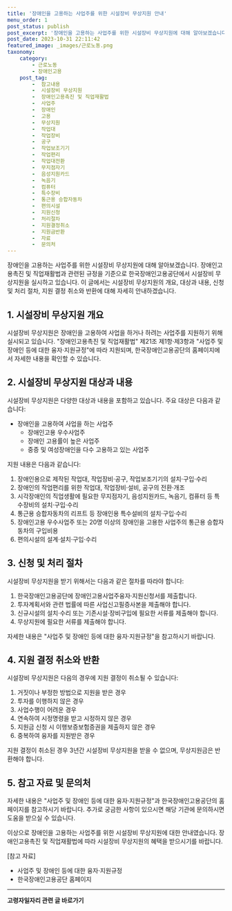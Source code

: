 ```yaml
---
title: '장애인을 고용하는 사업주를 위한 시설장비 무상지원 안내'
menu_order: 1
post_status: publish
post_excerpt: '장애인을 고용하는 사업주를 위한 시설장비 무상지원에 대해 알아보겠습니다. 장애인고용촉진 및 직업재활법과 관련된 규정을 기준으로 한국장애인고용공단에서 시설장비 무상지원을 실시하고 있습니다. 이 글에서는 시설장비 무상지원의 개요, 대상과 내용, 신청 및 처리 절차, 지원 결정 취소와 반환에 대해 자세히 안내하겠습니다.'
post_date: 2023-10-31 22:11:42
featured_image: _images/근로노동.png
taxonomy:
    category:
        - 근로노동
        - 장애인고용
    post_tag:
        -  참고내용
        -  시설장비 무상지원
        -  장애인고용촉진 및 직업재활법
        -  사업주
        -  장애인
        -  고용
        -  무상지원
        -  작업대
        -  작업장비
        -  공구
        -  작업보조기기
        -  작업편리
        -  작업대전환
        -  무지점자기
        -  음성지원카드
        -  녹음기
        -  컴퓨터
        -  특수장비
        -  통근용 승합자동차
        -  편의시설
        -  지원신청
        -  처리절차
        -  지원결정취소
        -  지원금반환
        -  자료
        -  문의처
---
```




장애인을 고용하는 사업주를 위한 시설장비 무상지원에 대해 알아보겠습니다. 장애인고용촉진 및 직업재활법과 관련된 규정을 기준으로 한국장애인고용공단에서 시설장비 무상지원을 실시하고 있습니다. 이 글에서는 시설장비 무상지원의 개요, 대상과 내용, 신청 및 처리 절차, 지원 결정 취소와 반환에 대해 자세히 안내하겠습니다.

## 1. 시설장비 무상지원 개요

시설장비 무상지원은 장애인을 고용하여 사업을 하거나 하려는 사업주를 지원하기 위해 실시되고 있습니다. "장애인고용촉진 및 직업재활법" 제21조 제1항·제3항과 "사업주 및 장애인 등에 대한 융자·지원규정"에 따라 지원되며, 한국장애인고용공단의 홈페이지에서 자세한 내용을 확인할 수 있습니다.

## 2. 시설장비 무상지원 대상과 내용

시설장비 무상지원은 다양한 대상과 내용을 포함하고 있습니다. 주요 대상은 다음과 같습니다:

- 장애인을 고용하여 사업을 하는 사업주
  - 장애인고용 우수사업주
  - 장애인 고용률이 높은 사업주
  - 중증 및 여성장애인을 다수 고용하고 있는 사업주

지원 내용은 다음과 같습니다:

1. 장애인용으로 제작된 작업대, 작업장비·공구, 작업보조기기의 설치·구입·수리
2. 장애인의 작업편리를 위한 작업대, 작업장비·설비, 공구의 전환·개조
3. 시각장애인의 직업생활에 필요한 무지점자기, 음성지원카드, 녹음기, 컴퓨터 등 특수장비의 설치·구입·수리
4. 통근용 승합자동차의 리프트 등 장애인용 특수설비의 설치·구입·수리
5. 장애인고용 우수사업주 또는 20명 이상의 장애인을 고용한 사업주의 통근용 승합자동차의 구입비용
6. 편의시설의 설계·설치·구입·수리

## 3. 신청 및 처리 절차

시설장비 무상지원을 받기 위해서는 다음과 같은 절차를 따라야 합니다:

1. 한국장애인고용공단에 장애인고용사업주융자·지원신청서를 제출합니다.
2. 투자계획서와 관련 법률에 따른 사업신고필증사본을 제출해야 합니다.
3. 신규시설의 설치·수리 또는 기존시설·장비구입에 필요한 서류를 제출해야 합니다.
4. 무상지원에 필요한 서류를 제출해야 합니다.

자세한 내용은 "사업주 및 장애인 등에 대한 융자·지원규정"을 참고하시기 바랍니다.

## 4. 지원 결정 취소와 반환

시설장비 무상지원은 다음의 경우에 지원 결정이 취소될 수 있습니다:

1. 거짓이나 부정한 방법으로 지원을 받은 경우
2. 투자를 이행하지 않은 경우
3. 사업수행이 어려운 경우
4. 연속하여 시정명령을 받고 시정하지 않은 경우
5. 지원금 신청 시 이행보증보험증권을 제출하지 않은 경우
6. 중복하여 융자를 지원받은 경우

지원 결정이 취소된 경우 3년간 시설장비 무상지원을 받을 수 없으며, 무상지원금은 반환해야 합니다.

## 5. 참고 자료 및 문의처

자세한 내용은 "사업주 및 장애인 등에 대한 융자·지원규정"과 한국장애인고용공단의 홈페이지를 참고하시기 바랍니다. 추가로 궁금한 사항이 있으시면 해당 기관에 문의하시면 도움을 받으실 수 있습니다.

이상으로 장애인을 고용하는 사업주를 위한 시설장비 무상지원에 대한 안내였습니다. 장애인고용촉진 및 직업재활법에 따라 시설장비 무상지원의 혜택을 받으시기를 바랍니다.

[참고 자료]
- 사업주 및 장애인 등에 대한 융자·지원규정
- 한국장애인고용공단 홈페이지
<!-- wp:separator -->
<hr class="wp-block-separator has-alpha-channel-opacity"/>
<!-- /wp:separator -->

<!-- wp:group {"backgroundColor":"base","layout":{"type":"constrained"}} -->
<div class="wp-block-group has-base-background-color has-background"><!-- wp:paragraph {"align":"center","fontSize":"medium"} -->
<p class="has-text-align-center has-large-font-size"><strong>고령자일자리 관련 글 바로가기</strong></p>
<!-- /wp:paragraph -->


<!-- wp:latest-posts
{"categories":[{"id":10558,"count":19,"description":"","link":"https://uknowlaw.com/category/%ea%b3%a0%eb%a0%b9%ec%9e%90%ec%9d%bc%ec%9e%90%eb%a6%ac/","name":"고령자일자리","slug":"고령자일자리","taxonomy":"category","parent":0,"meta":[],"_links":{"self":[{"href":"https://uknowlaw.com/wp-json/wp/v2/categories/10558"}],"collection":[{"href":"https://uknowlaw.com/wp-json/wp/v2/categories"}],"about":[{"href":"https://uknowlaw.com/wp-json/wp/v2/taxonomies/category"}],"wp:post_type":[{"href":"https://uknowlaw.com/wp-json/wp/v2/posts?categories=10558"}],"curies":[{"name":"wp","href":"https://api.w.org/{rel}","templated":true}]}}],"postsToShow":100,"excerptLength":28,"postLayout":"grid","columns":2,"featuredImageAlign":"left","featuredImageSizeSlug":"large","fontSize":18px} /--></div>
<!-- /wp:group -->
